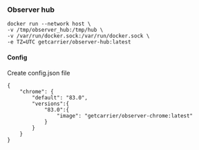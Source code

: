 ### Observer hub

```
docker run --network host \
-v /tmp/observer_hub:/tmp/hub \
-v /var/run/docker.sock:/var/run/docker.sock \
-e TZ=UTC getcarrier/observer-hub:latest
```

#### Config

Create config.json file

```
{
    "chrome": {
        "default": "83.0",
        "versions":{
            "83.0":{
                "image": "getcarrier/observer-chrome:latest"
            }
        }
    }
}
```
